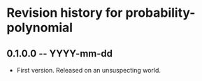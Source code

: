 # Revision history for probability-polynomial

## 0.1.0.0 -- YYYY-mm-dd

* First version. Released on an unsuspecting world.
